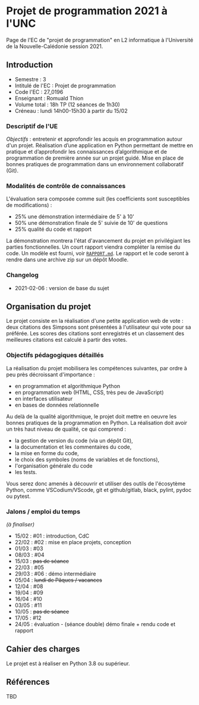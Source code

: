 Projet de programmation 2021 à l'UNC
====================================

Page de l'EC de "projet de programmation" en L2 informatique à l'Université de la Nouvelle-Calédonie session 2021.

Introduction
------------

* Semestre : 3
* Intitulé de l'EC : Projet de programmation
* Code l'EC : 27_0196
* Enseignant : Romuald Thion
* Volume total : 18h TP (12 séances de 1h30)
* Créneau : lundi 14h00-15h30 à partir du 15/02

### Descriptif de l'UE

*Objectifs* : entretenir et approfondir les acquis en programmation autour d'un projet. Réalisation d’une application en Python permettant de mettre en pratique et d’approfondir les connaissances d’algorithmique et de programmation de première année sur un projet guidé.
Mise en place de bonnes pratiques de programmation dans un environnement collaboratif (Git).

### Modalités de contrôle de connaissances

L'évaluation sera composée comme suit (les coefficients sont susceptibles de modifications) :

* 25% une démonstration intermédiaire de 5' à 10'
* 50% une démonstration finale de 5' suivie de 10' de questions
* 25% qualité du code et rapport

La démonstration montrera l'état d'avancement du projet en privilégiant les parties fonctionnelles.
Un court rapport viendra compléter la remise du code. Un modèle est fourni, voir [`RAPPORT.md`](RAPPORT.md).
Le rapport et le code seront à rendre dans une archive zip sur un dépôt Moodle.

### Changelog

* 2021-02-06 : version de base du sujet

Organisation du projet
----------------------

Le projet consiste en la réalisation d'une petite application web de vote : deux citations des Simpsons sont présentées à l'utilisateur qui vote pour sa préférée.
Les scores des citations sont enregistrés et un classement des meilleures citations est calculé à partir des votes.

### Objectifs pédagogiques détaillés

La réalisation du projet mobilisera les compétences suivantes, par ordre à peu près décroissant d'importance :

* en programmation et algorithmique Python
* en programmation web (HTML, CSS, très peu de JavaScript)
* en interfaces utilisateur
* en bases de données relationnelle

Au delà de la qualité algorithmique, le projet doit mettre en oeuvre les bonnes pratiques de la programmation en Python.
La réalisation doit avoir un très haut niveau de qualité, ce qui comprend :

* la gestion de version du code (via un dépôt Git),
* la documentation et les commentaires du code,
* la mise en forme du code,
* le choix des symboles (noms de variables et de fonctions),
* l'organisation générale du code
* les tests.

Vous serez donc amenés à découvrir et utiliser des outils de l'écosytème Python, comme VSCodium/VScode, git et github/gitlab, black, pylint, pydoc ou pytest.

### Jalons / emploi du temps

_(à finaliser)_

* 15/02 : #01 : introduction, CdC
* 22/02 : #02 : mise en place projets, conception
* 01/03 : #03
* 08/03 : #04
* 15/03 : ~~pas de séance~~
* 22/03 : #05
* 29/03 : #06 : démo intermédiaire
* 05/04 : ~~lundi de Pâques / vacances~~
* 12/04 : #08
* 19/04 : #09
* 16/04 : #10
* 03/05 : #11
* 10/05 : ~~pas de séance~~
* 17/05 : #12
* 24/05 : évaluation - (séance double) démo finale + rendu code et rapport

Cahier des charges
------------------

Le projet est à réaliser en Python 3.8 ou supérieur.

Références
----------

TBD
